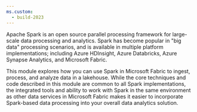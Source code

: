 ```yaml
---
ms.custom:
  - build-2023
---
```

Apache Spark is an open source parallel processing framework for large-scale data processing and analytics. Spark has become popular in "big data" processing scenarios, and is available in multiple platform implementations; including Azure HDInsight, Azure Databricks, Azure Synapse Analytics, and Microsoft Fabric.

This module explores how you can use Spark in Microsoft Fabric to ingest, process, and analyze data in a lakehouse. While the core techniques and code described in this module are common to all Spark implementations, the integrated tools and ability to work with Spark in the same environment as other data services in Microsoft Fabric makes it easier to incorporate Spark-based data processing into your overall data analytics solution.
